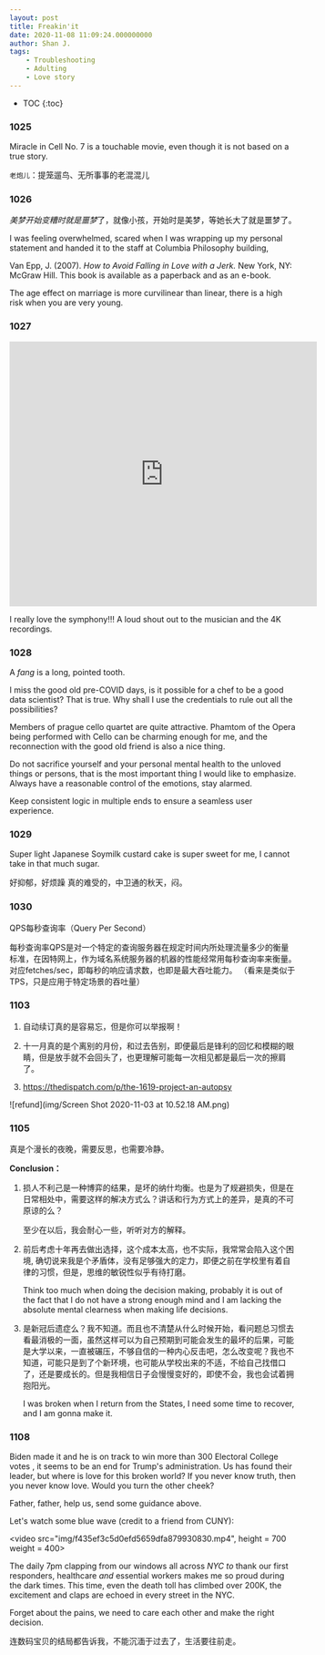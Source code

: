```yaml
---
layout: post
title: Freakin'it
date: 2020-11-08 11:09:24.000000000
author: Shan J.
tags:
    - Troubleshooting
    - Adulting
    - Love story
---
```


* TOC
{:toc}

### 1025

Miracle in Cell No. 7 is a touchable movie, even though it is not based on a true story.

`老炮儿`：提笼遛鸟、无所事事的老混混儿

### 1026

*美梦开始变糟时就是噩梦*了，就像小孩，开始时是美梦，等她长大了就是噩梦了。

I was feeling overwhelmed, scared when I was wrapping up my personal statement and handed it to the staff at Columbia Philosophy building,

Van Epp, J. (2007). *How to Avoid Falling in Love with a Jerk.* New York, NY: McGraw Hill. This book is available as a paperback and as an e-book.

The age effect on marriage is more curvilinear than linear, there is a high risk when you are very young.


### 1027

<iframe width="540" height="465" src="https://www.youtube.com/embed/ZPdk5GaIDjo" frameborder="0" allow="accelerometer; autoplay; clipboard-write; encrypted-media; gyroscope; picture-in-picture" allowfullscreen></iframe>

I really love the symphony!!! A loud shout out to the musician and the 4K recordings.

### 1028

A *fang* is a long, pointed tooth.

I miss the good old pre-COVID days, is it possible for a chef to be a good data scientist? That is true. Why shall I use the credentials to rule out all the possibilities?

Members of prague cello quartet are quite attractive. Phamtom of the Opera being performed with Cello can be charming enough for me, and the reconnection with the good old friend is also a nice thing.

Do not sacrifice yourself and your personal mental health to the unloved things or persons, that is the most important thing I would like to emphasize. Always have a reasonable control of the emotions, stay alarmed.

Keep consistent logic in multiple ends to ensure a seamless user experience.

### 1029

Super light Japanese Soymilk custard cake is super sweet for me, I cannot take in that much sugar.

好抑郁，好烦躁 真的难受的，中卫通的秋天，闷。

### 1030

QPS每秒查询率（Query Per Second）

每秒查询率QPS是对一个特定的查询服务器在规定时间内所处理流量多少的衡量标准，在因特网上，作为域名系统服务器的机器的性能经常用每秒查询率来衡量。对应fetches/sec，即每秒的响应请求数，也即是最大吞吐能力。 （看来是类似于TPS，只是应用于特定场景的吞吐量）

### 1103

1. 自动续订真的是容易忘，但是你可以举报啊！

2. 十一月真的是个离别的月份，和过去告别，即便最后是锋利的回忆和模糊的眼睛，但是放手就不会回头了，也更理解可能每一次相见都是最后一次的擦肩了。
3. https://thedispatch.com/p/the-1619-project-an-autopsy

![refund](img/Screen Shot 2020-11-03 at 10.52.18 AM.png)

### 1105

真是个漫长的夜晚，需要反思，也需要冷静。

**Conclusion：**

1. 损人不利己是一种博弈的结果，是坏的纳什均衡。也是为了规避损失，但是在日常相处中，需要这样的解决方式么？讲话和行为方式上的差异，是真的不可原谅的么？

   至少在以后，我会耐心一些，听听对方的解释。

2. 前后考虑十年再去做出选择，这个成本太高，也不实际，我常常会陷入这个困境, 确切说来我是个矛盾体，没有足够强大的定力，即便之前在学校里有着自律的习惯，但是，思维的敏锐性似乎有待打磨。

   Think too much when doing the decision making, probably it is out of the fact that I do not have a strong enough mind and I am lacking the absolute mental clearness when making life decisions.

3. 是新冠后遗症么？我不知道。而且也不清楚从什么时候开始，看问题总习惯去看最消极的一面，虽然这样可以为自己预期到可能会发生的最坏的后果，可能是大学以来，一直被碾压，不够自信的一种内心反击吧，怎么改变呢？我也不知道，可能只是到了个新环境，也可能从学校出来的不适，不给自己找借口了，还是要成长的。但是我相信日子会慢慢变好的，即使不会，我也会试着拥抱阳光。

   I was broken when I return from the States, I need some time to recover, and I am gonna make it.

### 1108

Biden made it and he is on track to win more than 300 Electoral College votes , it seems to be an end for Trump's administration. Us has found their leader, but where is love for this broken world? If you never know truth, then you never know love. Would you turn the other cheek?

Father, father, help us, send some guidance above.  

Let's watch some blue wave (credit to a friend from CUNY):

<video src="img/f435ef3c5d0efd5659dfa879930830.mp4", height = 700
       weight = 400></video>

The daily 7pm clapping from our windows all across *NYC to* thank our first responders, healthcare *and* essential workers makes me so proud during the dark times. This time, even the death toll has climbed over 200K, the excitement and claps are echoed in every street in the NYC.

Forget about the pains, we need to care each other and make the right decision.

连数码宝贝的结局都告诉我，不能沉湎于过去了，生活要往前走。
